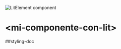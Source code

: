 ![LitElement component](https://img.shields.io/badge/litElement-component-blue.svg)

# \<mi-componente-con-lit>

##styling-doc